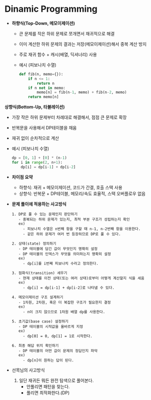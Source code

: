 # Dinamic Programming



- **하향식(Top-Down, 메모이제이션)**

  - 큰 문제를 작은 하위 문제로 쪼개면서 재귀적으로 해결
  - 이미 계산한 하위 문제의 결과는 저장(메모이제이션)해서 중복 계산 방지
  - 주로 재귀 함수 + 캐시(배열, 딕셔너리) 사용

  - 예시 (피보나치 수열)
    ```python
    def fib(n, memo={}):
        if n <= 1:
            return n
        if n not in memo:
            memo[n] = fib(n-1, memo) + fib(n-2, memo)
        return memo[n]
    ```


**상향식(Bottom-Up, 타뷸레이션)**

  - 가장 작은 하위 문제부터 차례대로 해결해서, 점점 큰 문제로 확장
  - 반복문을 사용해서 DP테이블을 채움
  - 재귀 없이 순차적으로 계산

  - 예시 (피보나치 수열)
    ```python
    dp = [0, 1] + [0] * (n-1)
    for i in range(2, n+1):
        dp[i] = dp[i-1] + dp[i-2]
     ```


- **차이점 요약**

  - 하향식: 재귀 + 메모이제이션, 코드가 간결, 호출 스택 사용
  - 상향식: 반복문 + DP테이블, 메모리/속도 효율적, 스택 오버플로우 없음



- **문제 풀이에 적용하는 사고방식**

  ```
  1. DP로 풀 수 있는 문제인지 판단하기
     - 중복되는 하위 문제가 있는지, 최적 부분 구조가 성립하는지 확인
     ex)
       - 피보나치 수열은 n번째 항을 구할 때 n-1, n-2번째 항을 이용한다.
       - 같은 하위 문제가 여러 번 등장하므로 DP로 풀 수 있다.

  2. 상태(state) 정의하기
     - DP 테이블에 담긴 값이 무엇인지 명확히 설정
     - DP 테이블의 인덱스가 무엇을 의미하는지 명확히 설정
     ex)
       - dp[i]를 i번째 피보나치 수라고 정의한다.

  3. 점화식(transition) 세우기
     - 현재 상태를 이전 상태(또는 여러 상태)로부터 어떻게 계산할지 식을 세움
     ex)
       - dp[i] = dp[i-1] + dp[i-2]로 나타낼 수 있다.

  4. 메모이제이션 구조 설계하기
     - 1차원, 2차원, 혹은 더 복잡한 구조가 필요한지 결정
     ex)
       - n이 크지 않으므로 1차원 배열 dp를 사용한다.

  5. 초기값(base case) 설정하기
     - DP 테이블의 시작값을 올바르게 지정
     ex)
       - dp[0] = 0, dp[1] = 1로 시작한다.

  6. 최종 해답 위치 확인하기
     - DP 테이블의 어떤 값이 문제의 정답인지 파악
     ex)
       - dp[n]이 원하는 답이 된다.
  ```


- 선목님의 사고방식
  
  1. 일단 재귀든 뭐든 완전 탐색으로 풀어본다.
     - 안풀리면 패턴을 찾는다.
     - 풀리면 최적화한다.(DP)
